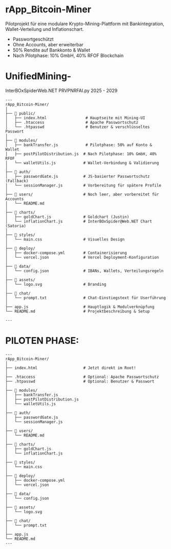 # rApp_Bitcoin-Miner

Pilotprojekt für eine modulare Krypto-Mining-Plattform mit Bankintegration, Wallet-Verteilung und Inflationschart.
- Passwortgeschützt
- Ohne Accounts, aber erweiterbar
- 50% Rendite auf Bankkonto & Wallet
- Nach Pilotphase: 10% GmbH, 40% RFOF Blockchain


# UnifiedMining-
InterBOxSpiderWeb.NET PRVPNRFAI.py 2025 - 2029


````
---
rApp_Bitcoin-Miner/
│
├── 📁 public/
│   ├── index.html                 # Hauptseite mit Mining-UI
│   ├── .htaccess                  # Apache Passwortschutz
│   └── .htpasswd                  # Benutzer & verschlüsseltes Passwort
│
├── 📁 modules/
│   ├── bankTransfer.js            # Pilotphase: 50% auf Konto & Wallet
│   ├── postPilotDistribution.js  # Nach Pilotphase: 10% GmbH, 40% RFOF
│   └── walletUtils.js            # Wallet-Verbindung & Validierung
│
├── 📁 auth/
│   ├── passwordGate.js           # JS-basierter Passwortschutz (Fallback)
│   └── sessionManager.js         # Vorbereitung für spätere Profile
│
├── 📁 users/                      # Noch leer, aber vorbereitet für Accounts
│   └── README.md
│
├── 📁 charts/
│   ├── goldChart.js              # Goldchart (Justin)
│   └── inflationChart.js         # InterBOxSpider@Web.NET Chart (Satoria)
│
├── 📁 styles/
│   └── main.css                  # Visuelles Design
│
├── 📁 deploy/
│   ├── docker-compose.yml        # Containerisierung
│   └── vercel.json               # Vercel Deployment-Konfiguration
│
├── 📁 data/
│   └── config.json               # IBANs, Wallets, Verteilungsregeln
│
├── 📁 assets/
│   └── logo.svg                  # Branding
│
├── 📁 chat/
│   └── prompt.txt                # Chat-Einstiegstext für Userführung
│
├── app.js                        # Hauptlogik & Modulverknüpfung
└── README.md                     # Projektbeschreibung & Setup

---
````





# PILOTEN PHASE:

````
---
rApp_Bitcoin-Miner/
│
├── index.html                    # Jetzt direkt im Root!
│
├── .htaccess                     # Optional: Apache Passwortschutz
├── .htpasswd                     # Optional: Benutzer & Passwort
│
├── 📁 modules/
│   ├── bankTransfer.js
│   ├── postPilotDistribution.js
│   └── walletUtils.js
│
├── 📁 auth/
│   ├── passwordGate.js
│   └── sessionManager.js
│
├── 📁 users/
│   └── README.md
│
├── 📁 charts/
│   ├── goldChart.js
│   └── inflationChart.js
│
├── 📁 styles/
│   └── main.css
│
├── 📁 deploy/
│   ├── docker-compose.yml
│   └── vercel.json
│
├── 📁 data/
│   └── config.json
│
├── 📁 assets/
│   └── logo.svg
│
├── 📁 chat/
│   └── prompt.txt
│
├── app.js
└── README.md
---
````
